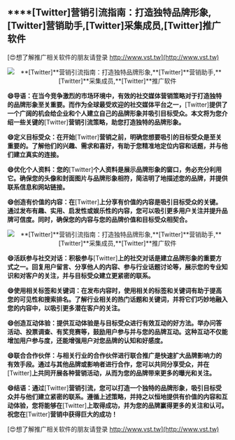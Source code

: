 ## ****[Twitter]**营销引流指南：打造独特品牌形象,**[Twitter]**营销助手,**[Twitter]**采集成员,**[Twitter]**推广软件**

[😍想了解推广相关软件的朋友请登录 http://www.vst.tw](http://www.vst.tw)

 <center><img src="https://vst.tw/MP4/tuiguang/png/3.png" alt="**[Twitter]**营销引流指南：打造独特品牌形象,**[Twitter]**营销助手,**[Twitter]**采集成员,**[Twitter]**推广软件"></center>

**😄导语：在当今竞争激烈的市场环境中，有效的社交媒体营销策略对于打造独特的品牌形象至关重要。而作为全球最受欢迎的社交媒体平台之一，**[Twitter]**提供了一个广阔的机会给企业和个人建立自己的品牌形象并吸引目标受众。本文将为您介绍一些关键的**[Twitter]**营销引流策略，助您打造独特的品牌形象。**

**😄定义目标受众：在开始**[Twitter]**营销之前，明确您想要吸引的目标受众是至关重要的。了解他们的兴趣、需求和喜好，有助于您精准地定位内容和话题，并与他们建立真实的连接。**

**😄优化个人资料：您的**[Twitter]**个人资料是展示品牌形象的窗口，务必充分利用它。确保您的头像和封面图片与品牌形象相符，简洁明了地描述您的品牌，并提供联系信息和网站链接。**

**😄创造有价值的内容：在**[Twitter]**上分享有价值的内容是吸引目标受众的关键。通过发布有趣、实用、启发性或娱乐性的内容，您可以吸引更多用户关注并提升品牌可信度。同时，确保您的内容与您的品牌价值和目标受众相契合。**

 <center><img src="https://vst.tw/MP4/tuiguang/png/1.png" alt="**[Twitter]**营销引流指南：打造独特品牌形象,**[Twitter]**营销助手,**[Twitter]**采集成员,**[Twitter]**推广软件"></center>

**😄活跃参与社交对话：积极参与**[Twitter]**上的社交对话是建立品牌形象的重要方式之一。回复用户留言、分享他人的内容、参与行业话题讨论等，展示您的专业知识和对客户的关注，并与目标受众建立更紧密的联系。**

**😄使用相关标签和关键词：在发布内容时，使用相关的标签和关键词有助于提高您的可见性和搜索排名。了解行业相关的热门话题和关键词，并将它们巧妙地融入您的内容中，以吸引更多潜在客户的关注。**

**😄创造互动体验：提供互动体验是与目标受众进行有效互动的好方法。举办问答活动、投票调查、有奖竞赛等，鼓励用户参与并与您的品牌互动。这种互动不仅能增加用户参与度，还能增强用户对您品牌的认知和好感度。**

**😄联合合作伙伴：与相关行业的合作伙伴进行联合推广是快速扩大品牌影响力的有效手段。通过与其他品牌或影响者进行合作，您可以共同分享受众，并在**[Twitter]**上共同开展各种营销活动，从而为您的品牌带来更多的曝光和关注。**

**😄结语：通过**[Twitter]**营销引流，您可以打造一个独特的品牌形象，吸引目标受众并与他们建立紧密的联系。遵循上述策略，并持之以恒地提供有价值的内容和互动体验，您将能够在**[Twitter]**上取得成功，并为您的品牌赢得更多的关注和认可。祝您在**[Twitter]**营销中获得巨大的成功！**

[😍想了解推广相关软件的朋友请登录 http://www.vst.tw](http://www.vst.tw)




